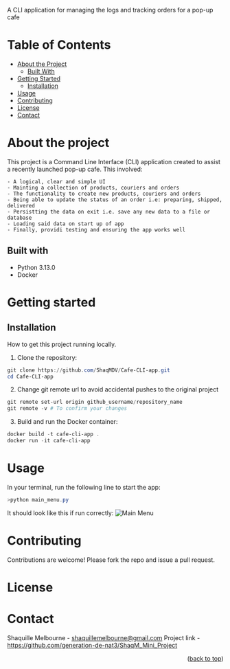 <a id="projecttop"></a>
A CLI application for managing the logs and tracking orders for a pop-up cafe

# Table of Contents

- [About the Project](#about-the-project)
    - [Built With](#built-with)
- [Getting Started](#getting-started)
    - [Installation](#installation)
- [Usage](#usage)
- [Contributing](#contributing)
- [License](#license)
- [Contact](#contact)

# About the project

This project is a Command Line Interface (CLI) application created to assist a recently launched pop-up cafe. This involved:
    
    - A logical, clear and simple UI
    - Mainting a collection of products, couriers and orders
    - The functionality to create new products, couriers and orders
    - Being able to update the status of an order i.e: preparing, shipped, delivered
    - Persistting the data on exit i.e. save any new data to a file or database
    - Loading said data on start up of app
    - Finally, providi testing and ensuring the app works well

## Built with

- Python 3.13.0
- Docker

# Getting started

## Installation

How to get this project running locally.

1. Clone the repository:
```powershell
git clone https://github.com/ShaqMDV/Cafe-CLI-app.git
cd Cafe-CLI-app
```
2. Change git remote url to avoid accidental pushes to the original project
```powershell
git remote set-url origin github_username/repository_name
git remote -v # To confirm your changes
```

3. Build and run the Docker container:

```powershell
docker build -t cafe-cli-app .
docker run -it cafe-cli-app
```
# Usage
In your terminal, run the following line to start the app:

```powershell
>python main_menu.py
```
It should look like this if run correctly:
![Main Menu](./C:\Users\Me\OneDrive\Documents\Data-Engineering-Generation-UK-Course\DE-NAT3-MINI-SHAQ\MyRepository\ShaqM_Mini_Project\WEEK_4\Data\main_menu.jpeg)

# Contributing
Contributions are welcome! Please fork the repo and issue a pull request.

# License

# Contact

Shaquille Melbourne - shaquillemelbourne@gmail.com
Project link - https://github.com/generation-de-nat3/ShaqM_Mini_Project

<p align="right">(<a href="#projecttop">back to top</a>)</p>
